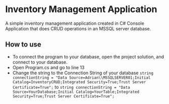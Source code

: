 ﻿# Inventory Management Application
A simple inventory management application created in C# Console Application that does CRUD operations in an MSSQL server database.

## How to use
- To connect the program to your database, open the project solution, and connect to your database.
- Open Program.cs and go to line 13
- Change the string to the Connection String of your database
``string connectionString = "Data Source=Adrian\\MSSQLSERVER01;Initial Catalog=InventoryCRUD;Integrated Security=True;Trust Server Certificate=True";``
to
``string connectionString = "Data Source=YourDatabase;Initial Catalog=YourTable;Integrated Security=True;Trust Server Certificate=True";``
